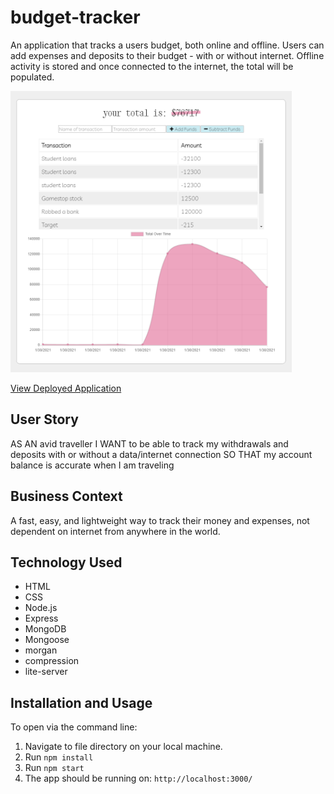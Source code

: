 # budget-tracker

An application that tracks a users budget, both online and offline. Users can add expenses and deposits to their budget - with or without internet. Offline activity is stored and once connected to the internet, the total will be populated.

<img src="https://github.com/nova-codes/budget-tracker/blob/main/public/preview.png" width="450px" height="450px" />

[View Deployed Application](https://financial-budget.herokuapp.com/)

## User Story

AS AN avid traveller
I WANT to be able to track my withdrawals and deposits with or without a data/internet connection
SO THAT my account balance is accurate when I am traveling

## Business Context

A fast, easy, and lightweight way to track their money and expenses, not dependent on internet from anywhere in the world.

## Technology Used

- HTML
- CSS
- Node.js
- Express
- MongoDB
- Mongoose
- morgan
- compression
- lite-server

## Installation and Usage
To open via the command line:

1. Navigate to file directory on your local machine.
2. Run `npm install`
3. Run `npm start`
4. The app should be running on: `http://localhost:3000/`

